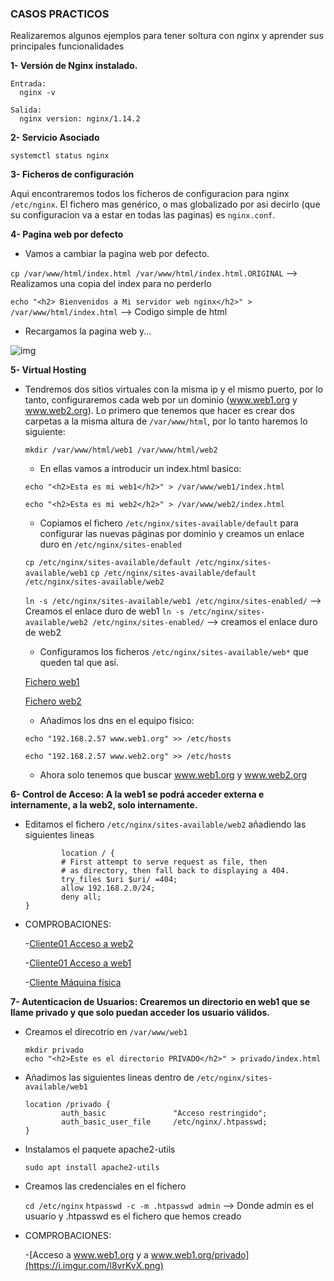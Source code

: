 ### CASOS PRACTICOS

Realizaremos algunos ejemplos para tener soltura con nginx y aprender sus principales funcionalidades

**1- Versión de Nginx instalado.**

    Entrada:
      nginx -v

    Salida:
      nginx version: nginx/1.14.2
    
**2- Servicio Asociado**

    systemctl status nginx

**3- Ficheros de configuración**

   Aqui encontraremos todos los ficheros de configuracion para nginx ```/etc/nginx```. El fichero mas genérico, o mas globalizado por asi decirlo (que su configuracion va a estar en todas las paginas) es ```nginx.conf```.


**4- Pagina web por defecto**

   - Vamos a cambiar la pagina web por defecto.
    
   ```cp /var/www/html/index.html /var/www/html/index.html.ORIGINAL``` --> Realizamos una copia del index para no perderlo
   
   ```echo "<h2> Bienvenidos a Mi servidor web nginx</h2>" > /var/www/html/index.html``` --> Codigo simple de html 
   
   - Recargamos la pagina web y...
    
   ![img](https://i.imgur.com/QWIKP7X.png)
   
   
**5- Virtual Hosting**
  
  - Tendremos dos sitios virtuales con la misma ip y el mismo puerto, por lo tanto, configuraremos cada web por un dominio (www.web1.org y www.web2.org). Lo primero que tenemos que hacer es crear dos carpetas a la misma altura de `/var/www/html`, por lo tanto haremos lo siguiente:

    ```mkdir /var/www/html/web1 /var/www/html/web2```
 
    - En ellas vamos a introducir un index.html basico:
    
    ```echo "<h2>Esta es mi web1</h2>" > /var/www/web1/index.html```
    
    ```echo "<h2>Esta es mi web2</h2>" > /var/www/web2/index.html```
    
    - Copiamos el fichero `/etc/nginx/sites-available/default` para configurar las nuevas páginas por dominio y creamos un enlace duro en `/etc/nginx/sites-enabled`
    
    ```cp /etc/nginx/sites-available/default /etc/nginx/sites-available/web1```
    ```cp /etc/nginx/sites-available/default /etc/nginx/sites-available/web2```
    
    `ln -s /etc/nginx/sites-available/web1 /etc/nginx/sites-enabled/` --> Creamos el enlace duro de web1
    `ln -s /etc/nginx/sites-available/web2 /etc/nginx/sites-enabled/` --> creamos el enlace duro de web2
    
    - Configuramos los ficheros `/etc/nginx/sites-available/web*` que queden tal que así.
    
    [Fichero web1](https://github.com/sergiolaguens/nginx/blob/main/web1) 
    
    [Fichero web2](https://github.com/sergiolaguens/nginx/blob/main/web2)
    
    - Añadimos los dns en el equipo fisico:
    
    `echo "192.168.2.57	www.web1.org" >> /etc/hosts`
    
    `echo "192.168.2.57	www.web2.org" >> /etc/hosts`
    
    - Ahora solo tenemos que buscar www.web1.org y www.web2.org
    
    
**6- Control de Acceso: A la web1 se podrá acceder externa e internamente, a la web2, solo internamente.**

  - Editamos el fichero `/etc/nginx/sites-available/web2` añadiendo las siguientes lineas
  
                location / {
                # First attempt to serve request as file, then
                # as directory, then fall back to displaying a 404.
                try_files $uri $uri/ =404;
                allow 192.168.2.0/24;
                deny all;
        }

  - COMPROBACIONES:
  
    -[Cliente01 Acceso a web2](https://i.imgur.com/yhF3h2X.png)

    -[Cliente01 Acceso a web1](https://i.imgur.com/AopJAqN.png)

    -[Cliente Máquina física](https://i.imgur.com/7aXmwt6.png)


**7- Autenticacion de Usuarios: Crearemos un directorio en web1 que se llame privado y que solo puedan acceder los usuario válidos.**

  - Creamos el direcotrio en `/var/www/web1` 
  
        mkdir privado
        echo "<h2>Este es el directorio PRIVADO</h2>" > privado/index.html
        
  - Añadimos las siguientes lineas dentro de `/etc/nginx/sites-available/web1`
        
        location /privado {
                auth_basic               "Acceso restringido";
                auth_basic_user_file     /etc/nginx/.htpasswd;
        }
        
  - Instalamos el paquete apache2-utils
  
        sudo apt install apache2-utils
        
  - Creamos las credenciales en el fichero
  
       `cd /etc/nginx`
       `htpasswd -c -m .htpasswd admin` --> Donde admin es el usuario y .htpasswd es el fichero que hemos creado
       
  - COMPROBACIONES:
  
    -[Acceso a www.web1.org y a www.web1.org/privado](https://i.imgur.com/l8vrKvX.png)
